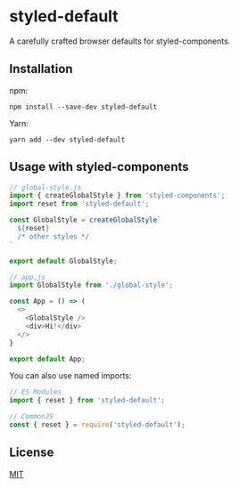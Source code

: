 # styled-default
A carefully crafted browser defaults for styled-components.


## Installation
npm:
```
npm install --save-dev styled-default
```

Yarn:
```
yarn add --dev styled-default
```


## Usage with styled-components

```js
// global-style.js
import { createGlobalStyle } from 'styled-components';
import reset from 'styled-default';

const GlobalStyle = createGlobalStyle`
  ${reset}
  /* other styles */
`

export default GlobalStyle;

// app.js
import GlobalStyle from './global-style';

const App = () => (
  <>
    <GlobalStyle />
    <div>Hi!</div>
  </>
}

export default App;
```


You can also use named imports:

```js
// ES Modules
import { reset } from 'styled-default';

// CommonJS
const { reset } = require('styled-default');
```


## License
[MIT](./LICENSE.md)